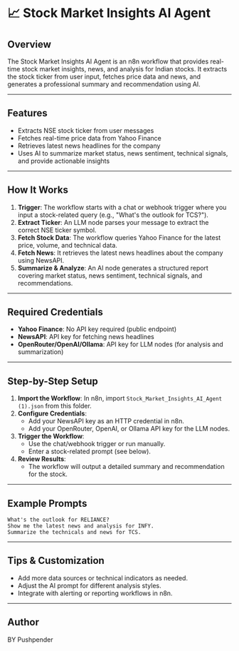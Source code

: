 # 📈 Stock Market Insights AI Agent

## Overview
The Stock Market Insights AI Agent is an n8n workflow that provides real-time stock market insights, news, and analysis for Indian stocks. It extracts the stock ticker from user input, fetches price data and news, and generates a professional summary and recommendation using AI.

---

## Features
- Extracts NSE stock ticker from user messages
- Fetches real-time price data from Yahoo Finance
- Retrieves latest news headlines for the company
- Uses AI to summarize market status, news sentiment, technical signals, and provide actionable insights

---

## How It Works
1. **Trigger**: The workflow starts with a chat or webhook trigger where you input a stock-related query (e.g., "What's the outlook for TCS?").
2. **Extract Ticker**: An LLM node parses your message to extract the correct NSE ticker symbol.
3. **Fetch Stock Data**: The workflow queries Yahoo Finance for the latest price, volume, and technical data.
4. **Fetch News**: It retrieves the latest news headlines about the company using NewsAPI.
5. **Summarize & Analyze**: An AI node generates a structured report covering market status, news sentiment, technical signals, and recommendations.

---

## Required Credentials
- **Yahoo Finance**: No API key required (public endpoint)
- **NewsAPI**: API key for fetching news headlines
- **OpenRouter/OpenAI/Ollama**: API key for LLM nodes (for analysis and summarization)

---

## Step-by-Step Setup
1. **Import the Workflow**: In n8n, import `Stock_Market_Insights_AI_Agent (1).json` from this folder.
2. **Configure Credentials**:
   - Add your NewsAPI key as an HTTP credential in n8n.
   - Add your OpenRouter, OpenAI, or Ollama API key for the LLM nodes.
3. **Trigger the Workflow**:
   - Use the chat/webhook trigger or run manually.
   - Enter a stock-related prompt (see below).
4. **Review Results**:
   - The workflow will output a detailed summary and recommendation for the stock.

---

## Example Prompts
```
What's the outlook for RELIANCE?
Show me the latest news and analysis for INFY.
Summarize the technicals and news for TCS.
```

---

## Tips & Customization
- Add more data sources or technical indicators as needed.
- Adjust the AI prompt for different analysis styles.
- Integrate with alerting or reporting workflows in n8n.

---

## Author
BY Pushpender 